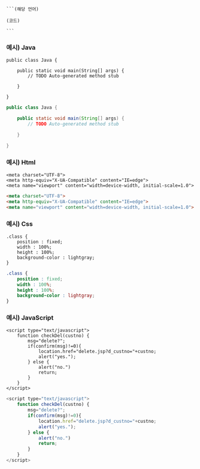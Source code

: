     ```(해당 언어)
    
    (코드)
    
    ```
### 예시) Java

    public class Java {

        public static void main(String[] args) {
            // TODO Auto-generated method stub

        }

    }
```java
public class Java {

	public static void main(String[] args) {
		// TODO Auto-generated method stub

	}

}
```

### 예시) Html

    <meta charset="UTF-8">
    <meta http-equiv="X-UA-Compatible" content="IE=edge">
    <meta name="viewport" content="width=device-width, initial-scale=1.0">
```html
<meta charset="UTF-8">
<meta http-equiv="X-UA-Compatible" content="IE=edge">
<meta name="viewport" content="width=device-width, initial-scale=1.0">
```

### 예시) Css
    .class {
        position : fixed;
        width : 100%;
        height : 100%;
        background-color : lightgray;
    }
```css
.class {
    position : fixed;
    width : 100%;
    height : 100%;
    background-color : lightgray;
}
```

### 예시) JavaScript

	<script type="text/javascript">
		function checkDel(custno) {
			msg="delete?";
			if(confirm(msg)!=0){
				location.href="delete.jsp?d_custno="+custno;
				alert("yes.");
			} else {
				alert("no.")
				return;
			}
		}
	</script>
```javascript
<script type="text/javascript">
	function checkDel(custno) {
		msg="delete?";
		if(confirm(msg)!=0){
			location.href="delete.jsp?d_custno="+custno;
			alert("yes.");
		} else {
			alert("no.")
			return;
		}
	}
</script>
```
